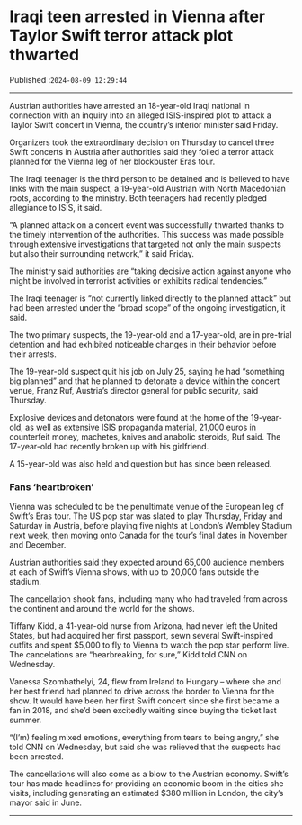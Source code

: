# Iraqi teen arrested in Vienna after Taylor Swift terror attack plot thwarted

Published :`2024-08-09 12:29:44`

---

Austrian authorities have arrested an 18-year-old Iraqi national in connection with an inquiry into an alleged ISIS-inspired plot to attack a Taylor Swift concert in Vienna, the country’s interior minister said Friday.

Organizers took the extraordinary decision on Thursday to cancel three Swift concerts in Austria after authorities said they foiled a terror attack planned for the Vienna leg of her blockbuster Eras tour.

The Iraqi teenager is the third person to be detained and is believed to have links with the main suspect, a 19-year-old Austrian with North Macedonian roots, according to the ministry. Both teenagers had recently pledged allegiance to ISIS, it said.

“A planned attack on a concert event was successfully thwarted thanks to the timely intervention of the authorities. This success was made possible through extensive investigations that targeted not only the main suspects but also their surrounding network,” it said Friday.

The ministry said authorities are “taking decisive action against anyone who might be involved in terrorist activities or exhibits radical tendencies.”

The Iraqi teenager is “not currently linked directly to the planned attack” but had been arrested under the “broad scope” of the ongoing investigation, it said.

The two primary suspects, the 19-year-old and a 17-year-old, are in pre-trial detention and had exhibited noticeable changes in their behavior before their arrests.

The 19-year-old suspect quit his job on July 25, saying he had “something big planned” and that he planned to detonate a device within the concert venue, Franz Ruf, Austria’s director general for public security, said Thursday.

Explosive devices and detonators were found at the home of the 19-year-old, as well as extensive ISIS propaganda material, 21,000 euros in counterfeit money, machetes, knives and anabolic steroids, Ruf said. The 17-year-old had recently broken up with his girlfriend.

A 15-year-old was also held and question but has since been released.

### Fans ‘heartbroken’

Vienna was scheduled to be the penultimate venue of the European leg of Swift’s Eras tour. The US pop star was slated to play Thursday, Friday and Saturday in Austria, before playing five nights at London’s Wembley Stadium next week, then moving onto Canada for the tour’s final dates in November and December.

Austrian authorities said they expected around 65,000 audience members at each of Swift’s Vienna shows, with up to 20,000 fans outside the stadium.

The cancellation shook fans, including many who had traveled from across the continent and around the world for the shows.

Tiffany Kidd, a 41-year-old nurse from Arizona, had never left the United States, but had acquired her first passport, sewn several Swift-inspired outfits and spent $5,000 to fly to Vienna to watch the pop star perform live. The cancelations are “hearbreaking, for sure,” Kidd told CNN on Wednesday.

Vanessa Szombathelyi, 24, flew from Ireland to Hungary – where she and her best friend had planned to drive across the border to Vienna for the show. It would have been her first Swift concert since she first became a fan in 2018, and she’d been excitedly waiting since buying the ticket last summer.

“(I’m) feeling mixed emotions, everything from tears to being angry,” she told CNN on Wednesday, but said she was relieved that the suspects had been arrested.

The cancellations will also come as a blow to the Austrian economy. Swift’s tour has made headlines for providing an economic boom in the cities she visits, including generating an estimated $380 million in London, the city’s mayor said in June.

---


